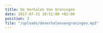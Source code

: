 ```yaml
---
title: De Verhalen Van Groningen
date: 2017-07-31 10:51:00 +02:00
position: 3
file: "/uploads/deverhalenvangroningen.mp3"
---
```


